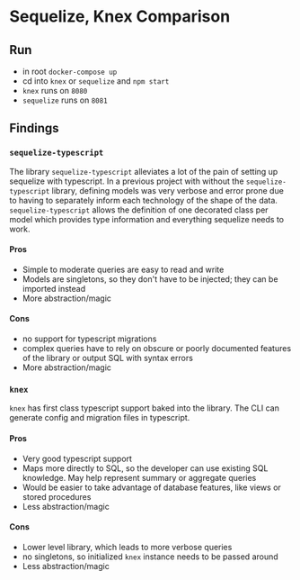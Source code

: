 # Sequelize, Knex Comparison

## Run

- in root `docker-compose up`
- cd into `knex` or `sequelize` and `npm start`
- `knex` runs on `8080`
- `sequelize` runs on `8081`

## Findings

### `sequelize-typescript`

The library `sequelize-typescript` alleviates a lot of the pain of setting up sequelize with typescript. In a previous project with without the `sequelize-typescript` library, defining models was very verbose and error prone due to having to separately inform each technology of the shape of the data. `sequelize-typescript` allows the definition of one decorated class per model which provides type information and everything sequelize needs to work.

#### Pros

- Simple to moderate queries are easy to read and write
- Models are singletons, so they don't have to be injected; they can be imported instead
- More abstraction/magic

#### Cons

- no support for typescript migrations
- complex queries have to rely on obscure or poorly documented features of the library or output SQL with syntax errors
- More abstraction/magic

### `knex`

`knex` has first class typescript support baked into the library. The CLI can generate config and migration files in typescript.

#### Pros

- Very good typescript support
- Maps more directly to SQL, so the developer can use existing SQL knowledge. May help represent summary or aggregate queries
- Would be easier to take advantage of database features, like views or stored procedures
- Less abstraction/magic

#### Cons

- Lower level library, which leads to more verbose queries
- no singletons, so initialized `knex` instance needs to be passed around
- Less abstraction/magic
